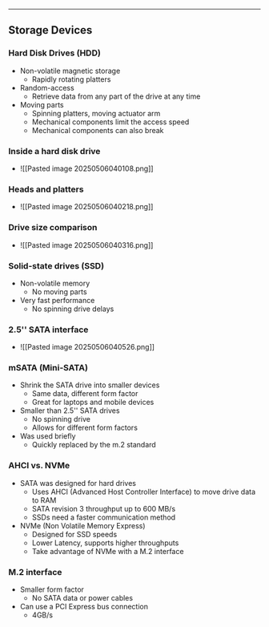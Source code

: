 
---

## Storage Devices

### Hard Disk Drives (HDD)
- Non-volatile magnetic storage
	- Rapidly rotating platters
- Random-access
	- Retrieve data from any part of the drive at any time
- Moving parts 
	- Spinning platters, moving actuator arm
	- Mechanical components limit the access speed
	- Mechanical components can also break

### Inside a hard disk drive 
- ![[Pasted image 20250506040108.png]]

### Heads and platters
- ![[Pasted image 20250506040218.png]]

### Drive size comparison
- ![[Pasted image 20250506040316.png]]

### Solid-state drives (SSD)
- Non-volatile memory
	- No moving parts
- Very fast performance
	- No spinning drive delays

### 2.5'' SATA interface
- ![[Pasted image 20250506040526.png]]

### mSATA (Mini-SATA)
- Shrink the SATA drive into smaller devices
	- Same data, different form factor
	- Great for laptops and mobile devices
- Smaller than 2.5'' SATA drives
	- No spinning drive 
	- Allows for different form factors
- Was used briefly
	- Quickly replaced by the m.2 standard

### AHCI vs. NVMe
- SATA was designed for hard drives
	- Uses AHCI (Advanced Host Controller Interface) to move drive data to RAM
	- SATA revision 3 throughput up to 600 MB/s
	- SSDs need a faster communication method
- NVMe (Non Volatile Memory Express)
	- Designed for SSD speeds
	- Lower Latency, supports higher throughputs
	- Take advantage of NVMe with a M.2 interface

### M.2 interface
- Smaller form factor
	- No SATA data or power cables
- Can use a PCI Express bus connection
	- 4GB/s 